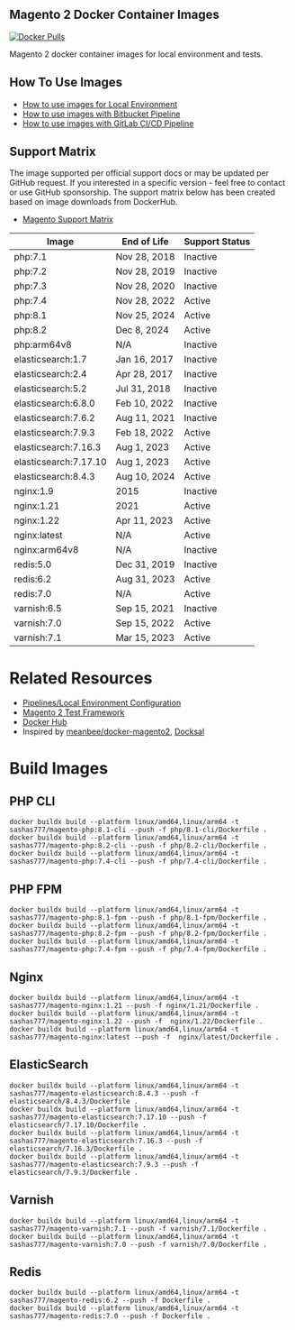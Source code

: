## Magento 2 Docker Container Images

[![Docker Pulls][ico-downloads]][link-dockerhub]

Magento 2 docker container images for local environment and tests.

## How To Use Images

- [How to use images for Local Environment](https://github.com/sashas777/magento-docker-pipelines/wiki/Docker-Local-Environment-For-A-New-Project)
- [How to use images with Bitbucket Pipeline](https://github.com/sashas777/magento-docker-pipelines/wiki/Bitbucket-Pipeline)
- [How to use images with GitLab CI/CD Pipeline](https://github.com/sashas777/magento-docker-pipelines/wiki/GitLab-CI-CD-Pipeline)

## Support Matrix
The image supported per official support docs or may be updated per GitHub request.
If you interested in a specific version - feel free to contact or use GitHub sponsorship.
The support matrix below has been created based on image downloads from DockerHub.

- [Magento Support Matrix](https://experienceleague.adobe.com/docs/commerce-operations/installation-guide/system-requirements.html)


| Image                 | End of Life  | Support Status |
|-----------------------|--------------|----------------|
| php:7.1               | Nov 28, 2018 | Inactive       |
| php:7.2               | Nov 28, 2019 | Inactive       |
| php:7.3               | Nov 28, 2020 | Inactive       |
| php:7.4               | Nov 28, 2022 | Active         |
| php:8.1               | Nov 25, 2024 | Active         |
| php:8.2               | Dec 8, 2024  | Active         |
| php:arm64v8           | N/A          | Inactive       |
| elasticsearch:1.7     | Jan 16, 2017 | Inactive       |
| elasticsearch:2.4     | Apr 28, 2017 | Inactive       |
| elasticsearch:5.2     | Jul 31, 2018 | Inactive       |
| elasticsearch:6.8.0   | Feb 10, 2022 | Inactive       |
| elasticsearch:7.6.2   | Aug 11, 2021 | Inactive       |
| elasticsearch:7.9.3   | Feb 18, 2022 | Active         |
| elasticsearch:7.16.3  | Aug 1, 2023  | Active         |
| elasticsearch:7.17.10 | Aug 1, 2023  | Active         |
| elasticsearch:8.4.3   | Aug 10, 2024 | Active         |
| nginx:1.9             | 2015         | Inactive       |
| nginx:1.21            | 2021         | Active         |
| nginx:1.22            | Apr 11, 2023 | Active         |
| nginx:latest          | N/A          | Active         |
| nginx:arm64v8         | N/A          | Inactive       |
| redis:5.0             | Dec 31, 2019 | Inactive       |
| redis:6.2             | Aug 31, 2023 | Active         |
| redis:7.0             | N/A          | Active         |
| varnish:6.5           | Sep 15, 2021 | Inactive       |
| varnish:7.0           | Sep 15, 2022 | Active         |
| varnish:7.1           | Mar 15, 2023 | Active         |

# Related Resources

- [Pipelines/Local Environment Configuration](https://github.com/sashas777/magento-docker-pipelines)
- [Magento 2 Test Framework](https://github.com/sashas777/magento2-testing-framework)
- [Docker Hub](https://hub.docker.com/r/sashas777/)
- Inspired by [meanbee/docker-magento2](https://github.com/meanbee/docker-magento2), [Docksal](https://docksal.io/)

[ico-downloads]: https://img.shields.io/docker/pulls/sashas777/magento-php.svg?style=flat-square
[link-dockerhub]: https://hub.docker.com/r/sashas777/

# Build Images
 
## PHP CLI
```shell
docker buildx build --platform linux/amd64,linux/arm64 -t sashas777/magento-php:8.1-cli --push -f php/8.1-cli/Dockerfile .
docker buildx build --platform linux/amd64,linux/arm64 -t sashas777/magento-php:8.2-cli --push -f php/8.2-cli/Dockerfile .
docker buildx build --platform linux/amd64,linux/arm64 -t sashas777/magento-php:7.4-cli --push -f php/7.4-cli/Dockerfile .
```

## PHP FPM
```shell
docker buildx build --platform linux/amd64,linux/arm64 -t sashas777/magento-php:8.1-fpm --push -f php/8.1-fpm/Dockerfile .
docker buildx build --platform linux/amd64,linux/arm64 -t sashas777/magento-php:8.2-fpm --push -f php/8.2-fpm/Dockerfile .
docker buildx build --platform linux/amd64,linux/arm64 -t sashas777/magento-php:7.4-fpm --push -f php/7.4-fpm/Dockerfile .
```

## Nginx
```shell
docker buildx build --platform linux/amd64,linux/arm64 -t sashas777/magento-nginx:1.21 --push -f nginx/1.21/Dockerfile .
docker buildx build --platform linux/amd64,linux/arm64 -t sashas777/magento-nginx:1.22 --push -f  nginx/1.22/Dockerfile .
docker buildx build --platform linux/amd64,linux/arm64 -t sashas777/magento-nginx:latest --push -f  nginx/latest/Dockerfile .
```

## ElasticSearch
```shell
docker buildx build --platform linux/amd64,linux/arm64 -t sashas777/magento-elasticsearch:8.4.3 --push -f elasticsearch/8.4.3/Dockerfile .
docker buildx build --platform linux/amd64,linux/arm64 -t sashas777/magento-elasticsearch:7.17.10 --push -f elasticsearch/7.17.10/Dockerfile .
docker buildx build --platform linux/amd64,linux/arm64 -t sashas777/magento-elasticsearch:7.16.3 --push -f elasticsearch/7.16.3/Dockerfile .
docker buildx build --platform linux/amd64,linux/arm64 -t sashas777/magento-elasticsearch:7.9.3 --push -f elasticsearch/7.9.3/Dockerfile .
```

## Varnish
```shell
docker buildx build --platform linux/amd64,linux/arm64 -t sashas777/magento-varnish:7.1 --push -f varnish/7.1/Dockerfile .
docker buildx build --platform linux/amd64,linux/arm64 -t sashas777/magento-varnish:7.0 --push -f varnish/7.0/Dockerfile .
```

## Redis
```shell
docker buildx build --platform linux/amd64,linux/arm64 -t sashas777/magento-redis:6.2 --push -f Dockerfile .
docker buildx build --platform linux/amd64,linux/arm64 -t sashas777/magento-redis:7.0 --push -f Dockerfile .
```